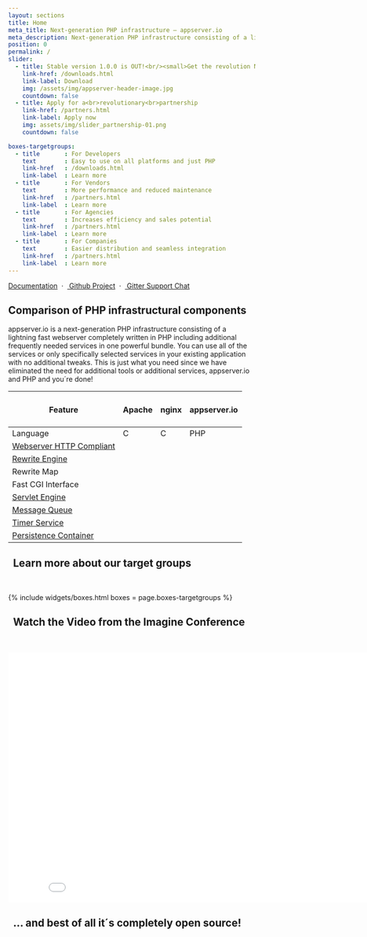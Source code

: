 ```yaml
---
layout: sections
title: Home
meta_title: Next-generation PHP infrastructure – appserver.io
meta_description: Next-generation PHP infrastructure consisting of a lightning fast webserver written in PHP plus additional useful services in one powerful bundle...
position: 0
permalink: /
slider:
  - title: Stable version 1.0.0 is OUT!<br/><small>Get the revolution NOW!</small>
    link-href: /downloads.html
    link-label: Download
    img: /assets/img/appserver-header-image.jpg
    countdown: false
  - title: Apply for a<br>revolutionary<br>partnership
    link-href: /partners.html
    link-label: Apply now
    img: assets/img/slider_partnership-01.png
    countdown: false

boxes-targetgroups:
  - title       : For Developers
    text        : Easy to use on all platforms and just PHP
    link-href   : /downloads.html
    link-label  : Learn more
  - title       : For Vendors
    text        : More performance and reduced maintenance
    link-href   : /partners.html
    link-label  : Learn more
  - title       : For Agencies
    text        : Increases efficiency and sales potential
    link-href   : /partners.html
    link-label  : Learn more
  - title       : For Companies
    text        : Easier distribution and seamless integration
    link-href   : /partners.html
    link-label  : Learn more
---
```



<section class="blue small midsizefont text-center">
<div class="container">
<a href="{{ "/get-started/documentation.html" | prepend: site.baseurl }}" class="white"><i class="fa fa-book"></i> Documentation</a>&nbsp;&nbsp;·&nbsp;&nbsp;<a href="{{ site.github_repository }}"><i class="fa fa-github"></i> Github Project</a>&nbsp;&nbsp;·&nbsp;&nbsp;<a href="{{ site.github_gitter }}"><i class="fa fa-weixin"></i> Gitter Support Chat</a>
</div>
</section>

<section class="darkgrey">
<div class="container">

<h1><i class="fa fa-cubes"></i> Comparison of PHP infrastructural components</h1>
appserver.io is a next-generation PHP infrastructure consisting of a lightning fast webserver completely
written in PHP including additional frequently needed services in one powerful bundle. You can use all of
the services or only specifically selected services in your existing application with no additional tweaks.
This is just what you need since we have eliminated the need for additional tools or additional services,
appserver.io and PHP and you´re done!

</div>
</section>

<section class="grey">
<div class="container">

<div class="bs-example" data-example-id="simple-table">
  <table class="table">
      <thead>
          <tr>
              <th class="col-md-3"><h4>Feature</h4></th>
              <th class="col-md-3 text-center"><h4>Apache</h4></th>
              <th class="col-md-3 text-center"><h4>nginx</h4></th>
              <th class="col-md-3 text-center"><h4>appserver.io</h4></th>
          </tr>
      </thead>
      <tbody>
          <tr>
              <td>Language</td>
              <td class="text-center">C</td>
              <td class="text-center">C</td>
              <td class="text-center">PHP</td>
          </tr>
          <tr>
              <td><a href="{{ "/products/features/webserver.html" | prepend: site.baseurl }}">Webserver HTTP Compliant <i class="icon-ci fa fa-info-circle"></i></a></td>
              <td class="text-center"><i class="icon-ok fa fa-check-square-o"></i></td>
              <td class="text-center"><i class="icon-ok fa fa-check-square-o"></i></td>
              <td class="text-center"><i class="icon-ok fa fa-check-square-o"></i></td>
          </tr>
          <tr>
          <td><a href="{{ "/products/features/rewrite-engine.html" | prepend: site.baseurl }}">Rewrite Engine <i class="icon-ci fa fa-info-circle"></i></a></td>
              <td class="text-center"><i class="icon-ok fa fa-check-square-o"></i></td>
              <td class="text-center"><i class="icon-ok fa fa-check-square-o"></i></td>
              <td class="text-center"><i class="icon-ok fa fa-check-square-o"></i></td>
          </tr>
          <tr>
          <td>Rewrite Map</td>
              <td class="text-center"><i class="icon-ok fa fa-check-square-o"></td>
              <td class="text-center"><i class="icon-ok fa fa-check-square-o"></i></td>
              <td class="text-center"><i class="icon-ok fa fa-check-square-o"></i></td>
          </tr>
          <tr>
              <td>Fast CGI Interface</td>
              <td class="text-center"><i class="icon-ok fa fa-check-square-o"></i></td>
              <td class="text-center"><i class="icon-ok fa fa-check-square-o"></i></td>
              <td class="text-center"><i class="icon-ok fa fa-check-square-o"></i></td>
          </tr>
          <tr>
          <td><a href="{{ "/products/features/servlet-engine.html" | prepend: site.baseurl }}">Servlet Engine <i class="icon-ci fa fa-info-circle"></i></a></td>
              <td class="text-center"><i class="icon-nok fa fa-minus-square"></i></td>
              <td class="text-center"><i class="icon-nok fa fa-minus-square"></i></td>
              <td class="text-center"><i class="icon-ok fa fa-check-square-o"></i></td>
          </tr>
          <tr>
          <td><a href="{{ "/products/features/message-queue.html" | prepend: site.baseurl }}">Message Queue <i class="icon-ci fa fa-info-circle"></i></a></td>
              <td class="text-center"><i class="icon-nok fa fa-minus-square"></i></td>
              <td class="text-center"><i class="icon-nok fa fa-minus-square"></i></td>
              <td class="text-center"><i class="icon-ok fa fa-check-square-o"></i></td>
          </tr>
          <tr>
          <td><a href="{{ "/products/features/timer-service.html" | prepend: site.baseurl }}">Timer Service <i class="icon-ci fa fa-info-circle"></i></a></td>
              <td class="text-center"><i class="icon-nok fa fa-minus-square"></i></td>
              <td class="text-center"><i class="icon-nok fa fa-minus-square"></i></td>
              <td class="text-center"><i class="icon-ok fa fa-check-square-o"></i></td>
          </tr>
          <tr>
          <td><a href="{{ "/products/features/persistence-container.html" | prepend: site.baseurl }}">Persistence Container <i class="icon-ci fa fa-info-circle"></i></a></td>
              <td class="text-center"><i class="icon-nok fa fa-minus-square"></i></td>
              <td class="text-center"><i class="icon-nok fa fa-minus-square"></i></td>
              <td class="text-center"><i class="icon-ok fa fa-check-square-o"></i></td>
          </tr>

</tbody>
</table>
</div>
</div>
</section>

<section class="text-center">
<div class="container">
<h2><i class="fa fa-dot-circle-o"></i>&nbsp;&nbsp;Learn more about our target groups</h2>
<p><br/></p>
{% include widgets/boxes.html boxes = page.boxes-targetgroups %}
</div>
</section>

<section class="grey text-center">
<div class="container">
<h2><i class="fa fa-video-camera"></i>&nbsp;&nbsp;Watch the Video from the Imagine Conference</h2>
<p><br/></p>
<div class="elastic-video">
<iframe width="854" height="510" src="//www.youtube.com/embed/D5rkJ1bznKo#t=10" frameborder="0" allowfullscreen></iframe>
</div>
</div>
</section>

<!--
## <i class="fa fa-hand-o-right"></i> Lightning speed is only one part of the benefits of appserver.io...
<p><br/></p>
<div class="row">
    <div class="col-md-6">With the appserver.io plattform an increase in performance of your application is not to far away. If you use the services the infrastructure is offering a tremendous boost is absolutely possible and it comes along with an improvement for different parts of your software. 
    <p><br/></p>
    <a class="btn btn-info btn-lg"
                   href="{{ "/products/features.html" | prepend: site.baseurl }}">
                    <i class="fa fa-bars"></i>&nbsp;&nbsp;learn more about the possibilies
                </a>

    </div>
    <div class="col-md-6"><img class="img-responsive img-hover" src="http://placehold.it/700x400" alt="">     </div>
</div>
<p><br/></p>
-->

<section class="black text-center">
    <div class="container">
        <h2><i class="fa fa-arrow-right"></i>&nbsp;&nbsp;... and best of all it´s completely open source!</h2>
    </div>
</section>
